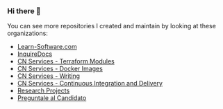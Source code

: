 ### Hi there 👋

You can see more repositories I created and maintain by looking at these organizations:
- [Learn-Software.com](https://github.com/learn-software-engineering)
- [InquireDocs](https://github.com/InquireDocs)
- [CN Services - Terraform Modules](https://github.com/cn-terraform)
- [CN Services - Docker Images](https://github.com/cn-docker)
- [CN Services - Writing](https://github.com/cn-writing)
- [CN Services - Continuous Integration and Delivery](https://github.com/cn-cicd)
- [Research Projects](https://github.com/jnonino-research)
- [Preguntale al Candidato](https://github.com/preguntale-al-candidato)

<!--
**jnonino/jnonino** is a ✨ _special_ ✨ repository because its `README.md` (this file) appears on your GitHub profile.

Here are some ideas to get you started:

- 🔭 I’m currently working on ...
- 🌱 I’m currently learning ...
- 👯 I’m looking to collaborate on ...
- 🤔 I’m looking for help with ...
- 💬 Ask me about ...
- 📫 How to reach me: ...
- 😄 Pronouns: ...
- ⚡ Fun fact: ...
-->
